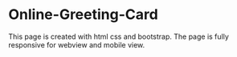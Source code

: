 # Online-Greeting-Card

This page is created with html css and bootstrap.
The page is fully responsive for webview and mobile view.
